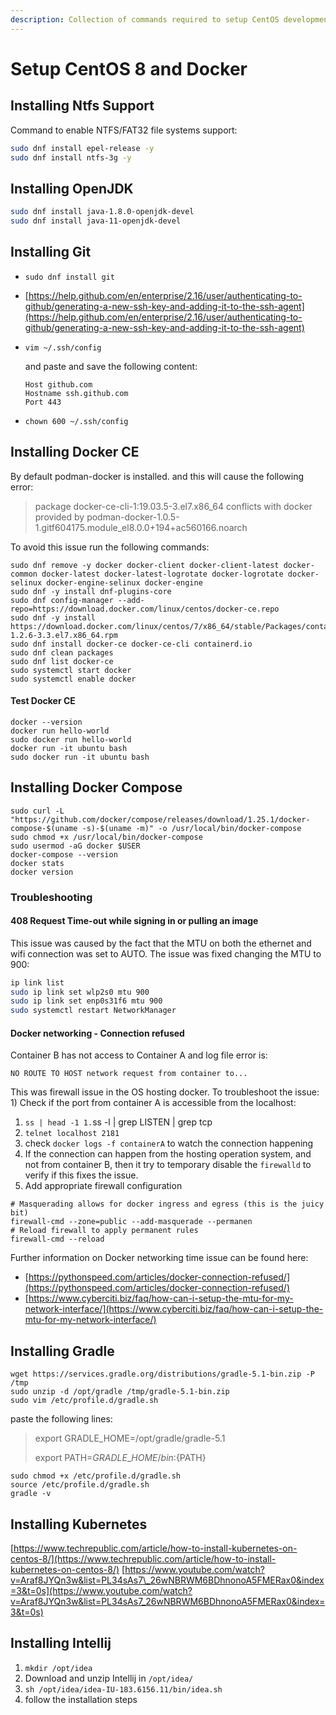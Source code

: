 ```yaml
---
description: Collection of commands required to setup CentOS development environment
---
```


# Setup CentOS 8 and Docker

## Installing Ntfs Support

Command to enable NTFS/FAT32 file systems support: 

```bash
sudo dnf install epel-release -y
sudo dnf install ntfs-3g -y
```

## Installing OpenJDK

```bash
sudo dnf install java-1.8.0-openjdk-devel
sudo dnf install java-11-openjdk-devel
```

## Installing Git

* `sudo dnf install git`
* [https://help.github.com/en/enterprise/2.16/user/authenticating-to-github/generating-a-new-ssh-key-and-adding-it-to-the-ssh-agent](https://help.github.com/en/enterprise/2.16/user/authenticating-to-github/generating-a-new-ssh-key-and-adding-it-to-the-ssh-agent)
* `vim ~/.ssh/config`

  and paste and save the following content:

  ```text
  Host github.com
  Hostname ssh.github.com
  Port 443
  ```

* `chown 600 ~/.ssh/config`

## Installing Docker CE

By default podman-docker is installed. and this will cause the following error:

> package docker-ce-cli-1:19.03.5-3.el7.x86\_64 conflicts with docker provided by podman-docker-1.0.5-1.gitf604175.module\_el8.0.0+194+ac560166.noarch

To avoid this issue run the following commands:

```text
sudo dnf remove -y docker docker-client docker-client-latest docker-common docker-latest docker-latest-logrotate docker-logrotate docker-selinux docker-engine-selinux docker-engine
sudo dnf -y install dnf-plugins-core
sudo dnf config-manager --add-repo=https://download.docker.com/linux/centos/docker-ce.repo
sudo dnf -y install https://download.docker.com/linux/centos/7/x86_64/stable/Packages/containerd.io-1.2.6-3.3.el7.x86_64.rpm
sudo dnf install docker-ce docker-ce-cli containerd.io
sudo dnf clean packages
sudo dnf list docker-ce
sudo systemctl start docker
sudo systemctl enable docker
```

#### Test Docker CE

```text
docker --version
docker run hello-world
sudo docker run hello-world
docker run -it ubuntu bash
sudo docker run -it ubuntu bash
```

## Installing Docker Compose

```text
sudo curl -L "https://github.com/docker/compose/releases/download/1.25.1/docker-compose-$(uname -s)-$(uname -m)" -o /usr/local/bin/docker-compose
sudo chmod +x /usr/local/bin/docker-compose
sudo usermod -aG docker $USER
docker-compose --version
docker stats
docker version
```

### Troubleshooting

#### 408 Request Time-out while signing in or pulling an image

This issue was caused by the fact that the MTU on both the ethernet and wifi connection was set to AUTO. The issue was fixed changing the MTU to 900:

```bash
ip link list
sudo ip link set wlp2s0 mtu 900
sudo ip link set enp0s31f6 mtu 900
sudo systemctl restart NetworkManager
```

#### Docker networking - Connection refused

Container B has not access to Container A and log file error is: 

`NO ROUTE TO HOST network request from container to...`

This was firewall issue in the OS hosting docker. To troubleshoot the issue: 1\) Check if the port from container A is accessible from the localhost:

1. `ss | head -1 1.`ss -l \| grep LISTEN \| grep tcp
2. `telnet localhost 2181`
3. check `docker logs -f containerA` to watch the connection happening
4. If the connection can happen from the hosting operation system, and not from container B, then it try to temporary disable the `firewalld` to verify if this fixes the issue.
5. Add appropriate firewall configuration

```text
# Masquerading allows for docker ingress and egress (this is the juicy bit)
firewall-cmd --zone=public --add-masquerade --permanen
# Reload firewall to apply permanent rules
firewall-cmd --reload
```

Further information on Docker networking time issue can be found here: 

* [https://pythonspeed.com/articles/docker-connection-refused/](https://pythonspeed.com/articles/docker-connection-refused/)
* [https://www.cyberciti.biz/faq/how-can-i-setup-the-mtu-for-my-network-interface/](https://www.cyberciti.biz/faq/how-can-i-setup-the-mtu-for-my-network-interface/)

## Installing Gradle

```text
wget https://services.gradle.org/distributions/gradle-5.1-bin.zip -P /tmp
sudo unzip -d /opt/gradle /tmp/gradle-5.1-bin.zip
sudo vim /etc/profile.d/gradle.sh
```

paste the following lines:

> export GRADLE\_HOME=/opt/gradle/gradle-5.1
>
> export PATH=${GRADLE\_HOME}/bin:${PATH}

```text
sudo chmod +x /etc/profile.d/gradle.sh
source /etc/profile.d/gradle.sh
gradle -v
```

## Installing Kubernetes

[https://www.techrepublic.com/article/how-to-install-kubernetes-on-centos-8/](https://www.techrepublic.com/article/how-to-install-kubernetes-on-centos-8/) [https://www.youtube.com/watch?v=Araf8JYQn3w&list=PL34sAs7\_26wNBRWM6BDhnonoA5FMERax0&index=3&t=0s](https://www.youtube.com/watch?v=Araf8JYQn3w&list=PL34sAs7_26wNBRWM6BDhnonoA5FMERax0&index=3&t=0s)

## Installing Intellij

1. `mkdir /opt/idea`
2. Download and unzip Intellij in `/opt/idea/`
3. `sh /opt/idea/idea-IU-183.6156.11/bin/idea.sh`
4. follow the installation steps

